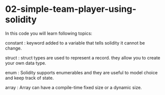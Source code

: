 # 02-simple-team-player-using-solidity

In this code you will learn following topics:

constant : keyword added to a variable that tells solidity it cannot be change.

struct : struct types are used to represent a record. they allow you to create your own data type.

enum : Solidity supports enumerables and they are useful to model choice and keep track of state.

array : Array can have a compile-time fixed size or a dynamic size.

